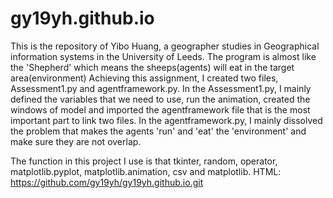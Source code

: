 # gy19yh.github.io
This is the repository of Yibo Huang, a geographer studies in Geographical information systems in the University of Leeds.
The program is almost like the 'Shepherd' which means the sheeps(agents) will eat in the target area(environment)
Achieving this assignment, I created two files, Assessment1.py and agentframework.py. 
In the Assessment1.py, I mainly defined the variables that we need to use, run the animation, created the windows of model and imported the agentframework file that is the most important part to link two files.
In the agentframework.py, I mainly dissolved the problem that makes the agents 'run' and 'eat' the 'environment' and make sure they are not overlap.

The function in this project I use is that tkinter, random, operator, matplotlib.pyplot, matplotlib.animation, csv and matplotlib.
HTML: https://github.com/gy19yh/gy19yh.github.io.git
